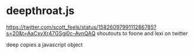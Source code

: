 # deepthroat.js
https://twitter.com/scott_feels/status/1582609799111286785?s=20&t=AaCxvXr47GSgj0c-AvnQAQ
shoutouts to foone and lexi on twitter

deep copies a javascript object
